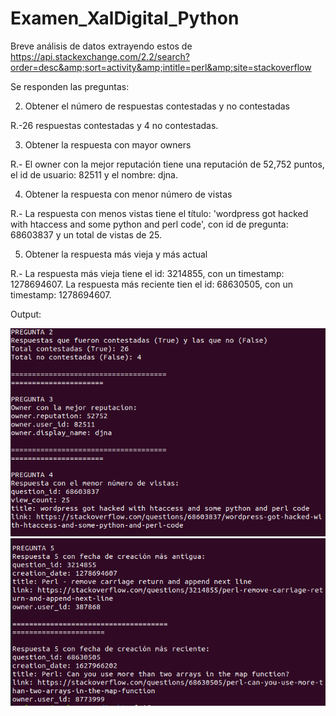 # Examen_XalDigital_Python
Breve análisis de datos extrayendo estos de https://api.stackexchange.com/2.2/search?order=desc&amp;sort=activity&amp;intitle=perl&amp;site=stackoverflow

Se responden las preguntas: 

2. Obtener el número de respuestas contestadas y no contestadas

R.-26 respuestas contestadas y 4 no contestadas.

3. Obtener la respuesta con mayor owners

R.- El owner con la mejor reputación tiene una reputación de 52,752 puntos, el id de usuario: 82511 y el nombre: djna.

4. Obtener la respuesta con menor número de vistas

R.- La respuesta con menos vistas tiene el título: 'wordpress got hacked with htaccess and some python and perl code', con id de pregunta: 68603837
y un total de vistas de 25.

5. Obtener la respuesta más vieja y más actual

R.- La respuesta más vieja tiene el id: 3214855, con un timestamp: 1278694607.
La respuesta más reciente tien el id: 68630505, con un timestamp: 1278694607.

Output:

![2a4](https://github.com/carlosrn98/Examen_XalDigital_Python/blob/master/2a4.png?raw=true)
![5](https://github.com/carlosrn98/Examen_XalDigital_Python/blob/master/5.png?raw=true)
